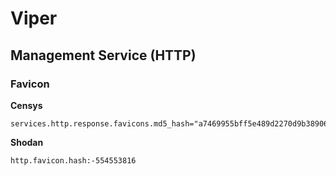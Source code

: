 # Viper

## Management Service (HTTP)

### Favicon

**Censys**

```text
services.http.response.favicons.md5_hash="a7469955bff5e489d2270d9b389064e1"
```

**Shodan**

```text
http.favicon.hash:-554553816
```
